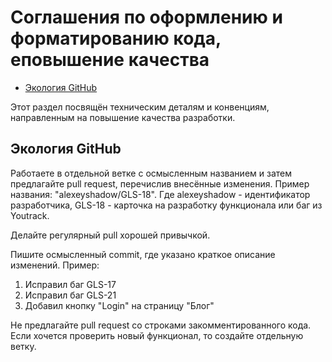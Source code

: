 # Соглашения по оформлению и форматированию кода, еповышение качества

-   [Экология GitHub](#экология-github)

Этот раздел посвящён техническим деталям и конвенциям, направленным на повышение качества разработки. 

## Экология GitHub

Работаете в отдельной ветке с осмысленным названием и затем предлагайте pull request, перечислив внесённые изменения. Пример названия: "alexeyshadow/GLS-18". Где alexeyshadow - идентификатор разработчика, GLS-18 - карточка на разработку функционала или баг из Youtrack.

Делайте регулярный pull хорошей привычкой.

Пишите осмысленный commit, где указано краткое описание изменений.
Пример:
1. Исправил баг GLS-17 
2. Исправил баг GLS-21
3. Добавил кнопку "Login" на страницу "Блог"

Не предлагайте pull request со строками закомментированного кода. Если хочется проверить новый функционал, то создайте отдельную ветку.
